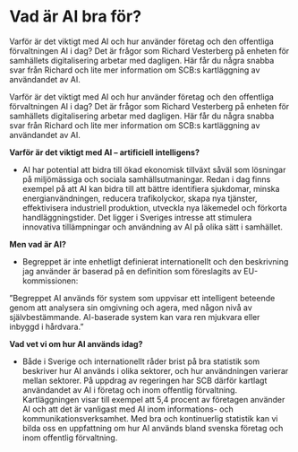 # Vad är AI bra för?

Varför är det viktigt med AI och hur använder företag och den offentliga förvaltningen AI i dag? Det är frågor som Richard Vesterberg på enheten för samhällets digitalisering arbetar med dagligen. Här får du några snabba svar från Richard och lite mer information om SCB:s kartläggning av användandet av AI.

Varför är det viktigt med AI och hur använder företag och den offentliga förvaltningen AI i dag? Det är frågor som Richard Vesterberg på enheten för samhällets digitalisering arbetar med dagligen. Här får du några snabba svar från Richard och lite mer information om SCB:s kartläggning av användandet av AI.

**Varför är det viktigt med AI – artificiell intelligens?**

- AI har potential att bidra till ökad ekonomisk tillväxt såväl som lösningar på miljömässiga och sociala samhällsutmaningar. Redan i dag finns exempel på att AI kan bidra till att bättre identifiera sjukdomar, minska energianvändningen, reducera trafikolyckor, skapa nya tjänster, effektivisera industriell produktion, utveckla nya läkemedel och förkorta handläggningstider. Det ligger i Sveriges intresse att stimulera innovativa tillämpningar och användning av AI på olika sätt i samhället.

**Men vad är AI?**

- Begreppet är inte enhetligt definierat internationellt och den beskrivning jag använder är baserad på en definition som föreslagits av EU-kommissionen:

”Begreppet AI används för system som uppvisar ett intelligent beteende genom att analysera sin omgivning och agera, med någon nivå av självbestämmande. AI-baserade system kan vara ren mjukvara eller inbyggd i hårdvara.”

**Vad vet vi om hur AI används idag?**

- Både i Sverige och internationellt råder brist på bra statistik som beskriver hur AI används i olika sektorer, och hur användningen varierar mellan sektorer. På uppdrag av regeringen har SCB därför kartlagt användandet av AI i företag och inom offentlig förvaltning. Kartläggningen visar till exempel att 5,4 procent av företagen använder AI och att det är vanligast med AI inom informations- och kommunikationsverksamhet. Med bra och kontinuerlig statistik kan vi bilda oss en uppfattning om hur AI används bland svenska företag och inom offentlig förvaltning.

